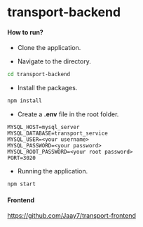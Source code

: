 # transport-backend

#### How to run?

- Clone the application.

- Navigate to the directory.
```sh
cd transport-backend
```
- Install the packages.
```sh
npm install
```
- Create a <b>.env</b> file in the root folder.
```
MYSQL_HOST=mysql_server
MYSQL_DATABASE=transport_service
MYSQL_USER=<your username>
MYSQL_PASSWORD=<your password>
MYSQL_ROOT_PASSWORD=<your root password>
PORT=3020
```
- Running the application.
```sh
npm start
```

#### Frontend
https://github.com/Jaay7/transport-frontend
